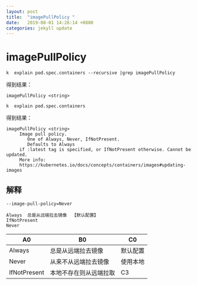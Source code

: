 ```yaml
---
layout: post
title:  "imagePullPolicy "
date:   2019-08-01 14:26:14 +0800
categories: jekyll update
---
```

#  imagePullPolicy


```
k  explain pod.spec.containers --recursive |grep imagePullPolicy
```
得到结果：

```
imagePullPolicy	<string>
```


```
k  explain pod.spec.containers
```
得到结果：

```
imagePullPolicy	<string>
     Image pull policy. 
		One of Always, Never, IfNotPresent. 
		Defaults to Always
     if :latest tag is specified, or IfNotPresent otherwise. Cannot be updated.
     More info:
     https://kubernetes.io/docs/concepts/containers/images#updating-images

```


## 解释

```
--image-pull-policy=Never

Always  总是从远端拉去镜像  【默认配置】
IfNotPresent
Never

```

| A0 | B0 | C0 |
|---|---|---|
| Always   | 总是从远端拉去镜像| 默认配置 |
| Never| 从来不从远端拉去镜像 | 使用本地 |
| IfNotPresent| 本地不存在则从远端拉取 | C3 |






